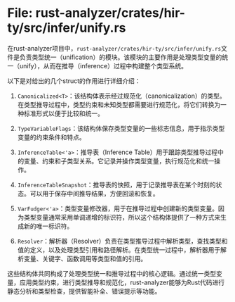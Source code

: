 # File: rust-analyzer/crates/hir-ty/src/infer/unify.rs

在rust-analyzer项目中，`rust-analyzer/crates/hir-ty/src/infer/unify.rs`文件是负责类型统一（unification）的模块。该模块的主要作用是处理类型变量的统一（unify），从而在推导（inference）过程中构建整个类型系统。

以下是对给出的几个struct的作用进行详细介绍：

1. `Canonicalized<T>`：该结构体表示经过规范化（canonicalization）的类型。在类型推导过程中，类型约束和未知类型都需要进行规范化，将它们转换为一种标准形式以便于比较和统一。

2. `TypeVariableFlags`：该结构体保存类型变量的一些标志信息，用于指示类型变量的约束条件和特点。

3. `InferenceTable<'a>`：推导表（Inference Table）用于跟踪类型推导过程中的变量、约束和子类型关系。它记录并操作类型变量，执行规范化和统一操作。

4. `InferenceTableSnapshot`：推导表的快照，用于记录推导表在某个时刻的状态。可以用于保存中间推导结果，方便回滚和恢复。

5. `VarFudger<'a>`：类型变量修改器，用于在推导过程中创建新的类型变量。因为类型变量通常采用单调递增的标识符，所以这个结构体提供了一种方式来生成新的唯一标识符。

6. `Resolver`：解析器（Resolver）负责在类型推导过程中解析类型，查找类型和值的定义，以及处理类型引用和路径解析。在类型统一过程中，解析器用于解析变量、关键字、函数调用等类型和值的引用。

这些结构体共同构成了处理类型统一和推导过程中的核心逻辑。通过统一类型变量，应用类型约束，进行类型推导和规范化，rust-analyzer能够为Rust代码进行静态分析和类型检查，提供智能补全、错误提示等功能。

